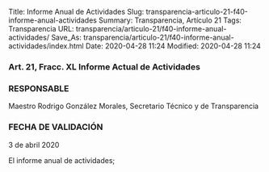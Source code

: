 Title: Informe Anual de Actividades
Slug: transparencia-articulo-21-f40-informe-anual-actividades
Summary: Transparencia, Artículo 21
Tags: Transparencia
URL: transparencia/articulo-21/f40-informe-anual-actividades/
Save_As: transparencia/articulo-21/f40-informe-anual-actividades/index.html
Date: 2020-04-28 11:24
Modified: 2020-04-28 11:24


### Art. 21, Fracc. XL Informe Actual de Actividades 

### RESPONSABLE

Maestro Rodrigo González Morales, Secretario Técnico y de Transparencia

### FECHA DE VALIDACIÓN

3 de abril 2020

El informe anual de actividades;


